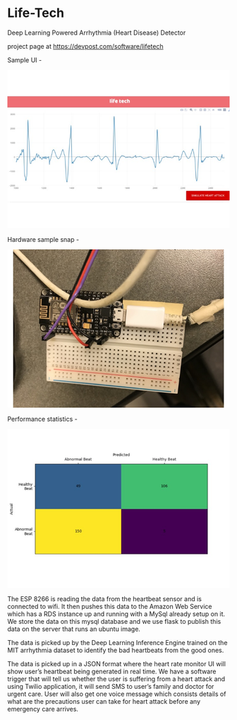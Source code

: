 # Life-Tech
Deep Learning Powered Arrhythmia (Heart Disease) Detector

project page at https://devpost.com/software/lifetech

Sample UI -

![alt text](https://github.com/ironhide23586/Life-Tech/blob/master/HeartbeatML/gallery/UI.jpg)
 
 Hardware sample snap -
 
 ![alt text](https://github.com/ironhide23586/Life-Tech/blob/master/HeartbeatML/gallery/hardware.jpg)
 
 Performance statistics -
 
 ![alt text](https://github.com/ironhide23586/Life-Tech/blob/master/HeartbeatML/gallery/stats.jpg)

The ESP 8266 is reading the data from the heartbeat sensor and is connected to wifi. It then pushes this data to the Amazon Web Service which has a RDS instance up and running with a MySql already setup on it. We store the data on this mysql database and we use flask to publish this data on the server that runs an ubuntu image. 

The data is picked up by the Deep Learning Inference Engine trained on the MIT arrhythmia dataset to identify the bad heartbeats from the good ones.

The data is picked up in a JSON format where the heart rate monitor UI will show user’s heartbeat being generated in real time. We have a software trigger that will tell us whether the user is suffering from a heart attack and using Twilio application, it will send SMS to user’s family and doctor for urgent care. User will also get one voice message which consists details of what are the precautions user can take for heart attack before any emergency care arrives.
